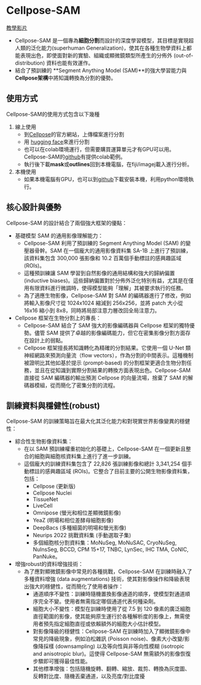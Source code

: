 # Cellpose-SAM 

[教學影片](https://youtu.be/ZvEJ3NkETDE)

* Cellpose-SAM 是一個專為**細胞分割**而設計的深度學習模型，其目標是實現超人類的泛化能力(superhuman Generalization)，使其在各種生物學資料上都能表現出色，即使面對新的實驗、組織或顯微鏡類型所產生的分佈外 (out-of-distribution) 資料也能有效運作。
* 結合了預訓練的 **Segment Anything Model (SAM)**的強大學習能力與 **Cellpose架構**中將知識轉換為分割的優勢。

## 使用方式
Cellpose-SAM的使用方式包含以下幾種

1. 線上使用
    *   到[Cellpose](https://www.cellpose.org/)的官方網站，上傳檔案進行分割
    *   用 [hugging face](https://huggingface.co/spaces/mouseland/cellpose)來進行分割
    *   也可以在colab環境運行，但需要購買運算單元才有GPU可以用。Cellpose-SAM的[github](https://github.com/MouseLand/cellpose)有提供colab範例。
    *   執行後下載**mask**或**outlines**回到本機電腦，在fiji/imagej載入進行分析。
2. 本機使用     
    *   如果本機電腦有GPU，也可以到[github](https://github.com/MouseLand/cellpose)下載安裝本機，利用python環境執行。   


## 核心設計與優勢

Cellpose-SAM 的設計結合了兩個強大框架的優點：

- 基礎模型 SAM 的通用影像理解能力：
    - Cellpose-SAM 利用了預訓練的 Segment Anything Model (SAM) 的變壓器骨幹。SAM 在一個龐大的通用影像資料集 SA-1B 上進行了預訓練，該資料集包含 300,000 張影像和 10.2 百萬個手動標註的感興趣區域 (ROIs)。
    - 這種預訓練讓 SAM 學習到自然影像的通用結構和強大的歸納偏置 (inductive biases)。這些歸納偏置對於分佈外泛化特別有益，尤其是在僅用有限資料進行微調時，使得模型能夠「理解」其被要求執行的任務。
    - 為了適應生物影像，Cellpose-SAM 對 SAM 的編碼器進行了修改，例如將輸入影像尺寸從 1024x1024 縮減到 256x256，並將 patch 大小從 16x16 縮小到 8x8，同時將局部注意力層改回全局注意力。
- Cellpose 框架在生物分割上的專長：
    - Cellpose-SAM 結合了 SAM 強大的影像編碼器與 Cellpose 框架的獨特優勢。儘管 SAM 提供了卓越的影像編碼能力，但它在密集影像分割方面存在設計上的弱點。
    - Cellpose 框架擅長將知識轉化為精確的分割結果。它使用一個 U-Net 類神經網路來預測向量流（flow vectors），作為分割的中間表示。這種機制被證明比其他如基於提示 (prompt-based) 的分割框架更適合生物分割任務，並且在從知識到實際分割結果的轉換方面表現出色。Cellpose-SAM 直接從 SAM 編碼器的輸出預測 Cellpose 的向量流場，捨棄了 SAM 的解碼器模組，從而簡化了密集分割的流程。
## 訓練資料與穩健性(robust)
Cellpose-SAM 的訓練策略旨在最大化其泛化能力和對現實世界影像變異的穩健性：

- 綜合性生物影像資料集：
    - 在以 SAM 預訓練權重初始化的基礎上，Cellpose-SAM 在一個更新且整合的細胞與細胞核資料集上進行了進一步訓練。
    - 這個龐大的訓練資料集包含了 22,826 張訓練影像和總計 3,341,254 個手動標註的感興趣區域 (ROIs)。它整合了目前主要的公開生物影像資料集，包括：
        - Cellpose (更新版)
        - Cellpose Nuclei
        - TissueNet
        - LiveCell
        - Omnipose (螢光和相位差顯微鏡影像)
        - YeaZ (明場和相位差酵母細胞影像)
        - DeepBacs (多種細菌的明場和螢光影像)
        - Neurips 2022 挑戰資料集 (手動選取子集)
        - 多個細胞核分割資料集：MoNuSeg, MoNuSAC, CryoNuSeg, NuInsSeg, BCCD, CPM 15+17, TNBC, LynSec, IHC TMA, CoNIC, PanNuke。
- 增強robust的資料增強技術：
    - 為了應對顯微鏡影像中常見的各種挑戰，Cellpose-SAM 在訓練時融入了多種資料增強 (data augmentations) 技術，使其對影像操作和降級表現出強大的穩健性，從而簡化了使用者操作：
        - 通道順序不變性：訓練時隨機置換影像通道的順序，使模型對通道順序完全不變。使用者無需指定哪個通道代表何種染劑。
        - 細胞大小不變性：模型在訓練時使用了從 7.5 到 120 像素的廣泛細胞直徑範圍的影像，使其能夠原生運行於各種解析度的影像上，無需使用者預先指定細胞直徑或依賴額外的細胞大小估計模型。
        - 對影像降級的穩健性：Cellpose-SAM 在訓練時加入了顯微鏡影像中常見的降級現象，例如泊松雜訊 (Poisson noise)、像素大小改變/影像降採樣 (downsampling) 以及等向性與非等向性模糊 (isotropic and anisotropic blur)。這使得 Cellpose-SAM 無需額外的影像恢復步驟即可獲得最佳性能。
        - 其他標準增強：包括隨機旋轉、翻轉、縮放、裁剪、轉換為灰度圖、反轉對比度、隨機丟棄通道，以及亮度/對比度擾